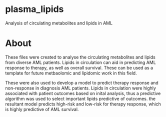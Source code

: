 # plasma_lipids
Analysis of circulating metabolites and lipids in AML  

# About
These files were created to analyse the circulating metabolites and lipids from diverse AML patients. Lipids in circulation can aid in predicting AML response to therapy, as well as overall survival. 
These can be used as a template for future metbaolomic and lipidomic work in this field.

These were also used to develop a model to predict therapy response and non-response in diagnosis AML patients. Lipids in circulation were highly associated with patient outcomes based on inital analysis, thus a predictive algorithm was used to select important lipids predictive of outcomes. the resultant model predicts high-risk and low-risk for therapy response, which is highly predictive of AML survival. 
